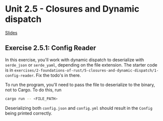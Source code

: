 # Unit 2.5 - Closures and Dynamic dispatch

<a href="../slides/2_5-closures-and-dynamic-dispatch-export.pdf" target="_blank">Slides</a>


## Exercise 2.5.1: Config Reader

<!-- TODO this exercise imports dependencies, a concept which is introduced in B.
    We may want to put that a bit into the background by providing proxy functions in the scaffolding
    which can be called in the implementations of the `DeserializeConfig` trait
-->
In this exercise, you'll work with dynamic dispatch to deserialize with `serde_json` or `serde_yaml`, depending on the file extension. The starter code is in `exercises/2-foundations-of-rust/5-closures-and-dynamic-dispatch/1-config-reader`. Fix the todo's in there.

To run the program, you'll need to pass the file to deserialize to the binary, not to Cargo. To do this, run
```bash
cargo run -- <FILE_PATH>
```

Deserializing both `config.json` and `config.yml` should result in the `Config` being printed correctly.
